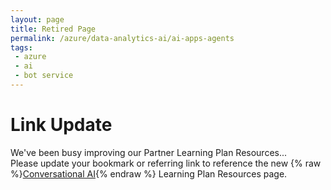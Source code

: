 ```yaml
---
layout: page
title: Retired Page
permalink: /azure/data-analytics-ai/ai-apps-agents
tags: 
 - azure
 - ai
 - bot service
---
```


# Link Update

We've been busy improving our Partner Learning Plan Resources... 
<br />Please update your bookmark or referring link to reference the new {% raw %}[Conversational AI](conversational-ai){% endraw %} Learning Plan Resources page.
